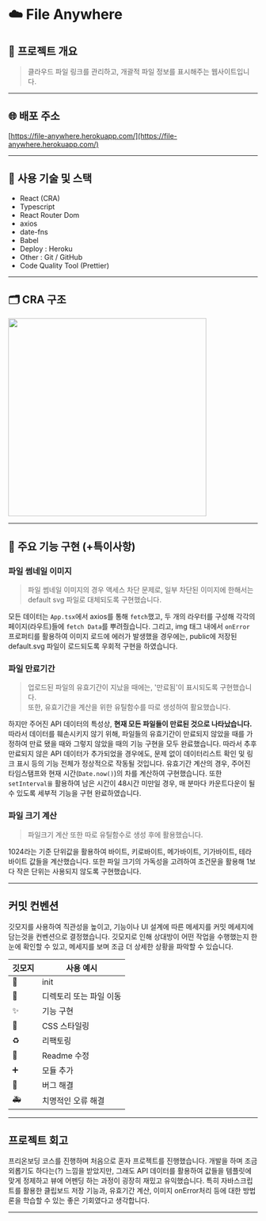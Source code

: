 # ☁️ File Anywhere

## 💎 프로젝트 개요

> 클라우드 파일 링크를 관리하고, 개괄적 파일 정보를 표시해주는 웹사이트입니다.

---

## 🌐 배포 주소

[https://file-anywhere.herokuapp.com/](https://file-anywhere.herokuapp.com/)

---

## 🧪 사용 기술 및 스택

- React (CRA)
- Typescript
- React Router Dom
- axios
- date-fns
- Babel
- Deploy : Heroku
- Other : Git / GitHub
- Code Quality Tool (Prettier)

---

## 🗂 CRA 구조

<img src='https://user-images.githubusercontent.com/67448481/155785838-4dd5c2e8-6f95-4641-bc94-4e221bd6abdd.png' width=400 />

---

## 🍓 주요 기능 구현 (+특이사항)

### 파일 썸네일 이미지

> 파일 썸네일 이미지의 경우 액세스 차단 문제로, 일부 차단된 이미지에 한해서는 default svg 파일로 대체되도록 구현했습니다.

모든 데이터는 `App.tsx`에서 axios를 통해 `fetch`했고, 두 개의 라우터를 구성해 각각의 페이지(라우트)들에 `fetch Data`를 뿌려줬습니다. 그리고, img 태그 내에서 `onError` 프로퍼티를 활용하여 이미지 로드에 에러가 발생했을 경우에는, public에 저장된 default.svg 파일이 로드되도록 우회적 구현을 하였습니다.

### 파일 만료기간

> 업로드된 파일의 유효기간이 지났을 때에는, '만료됨'이 표시되도록 구현했습니다.  
> 또한, 유효기간을 계산을 위한 유틸함수를 따로 생성하여 활요했습니다.

하지만 주어진 API 데이터의 특성상, **현재 모든 파일들이 만료된 것으로 나타났습니다.** 따라서 데이터를 훼손시키지 않기 위해, 파일들의 유효기간이 만료되지 않았을 때를 가정하여 만료 됐을 때와 그렇지 않았을 때의 기능 구현을 모두 완료했습니다. 따라서 추후 만료되지 않은 API 데이터가 추가되었을 경우에도, 문제 없이 데이터리스트 확인 및 링크 표시 등의 기능 전체가 정상적으로 작동될 것입니다.
유효기간 계산의 경우, 주어진 타임스탬프와 현재 시간(`Date.now()`)의 차를 계산하여 구현했습니다. 또한 `setInterval을` 활용하여 남은 시간이 48시간 미만일 경우, 매 분마다 카운트다운이 될 수 있도록 세부적 기능을 구현 완료하였습니다.

### 파일 크기 계산

> 파일크기 계산 또한 따로 유틸함수로 생성 후에 활용했습니다.

1024라는 기준 단위값을 활용하여 바이트, 키로바이트, 메가바이트, 기가바이트, 테라바이트 값들을 계산했습니다. 또한 파일 크기의 가독성을 고려하여 조건문을 활용해 1보다 작은 단위는 사용되지 않도록 구현했습니다.

---

## 커밋 컨벤션

깃모지를 사용하여 직관성을 높이고, 기능이나 UI 설계에 따른 메세지를 커밋 메세지에 담는것을 컨벤션으로 결정했습니다. 깃모지로 인해 상대방이 어떤 작업을 수행했는지 한 눈에 확인할 수 있고, 메세지를 보며 조금 더 상세한 상황을 파악할 수 있습니다.

| 깃모지 | 사용 예시               |
| ------ | ----------------------- |
| 🎉     | init                    |
| 🚚     | 디렉토리 또는 파일 이동 |
| ✨     | 기능 구현               |
| 💄     | CSS 스타일링            |
| ♻️     | 리팩토링                |
| 📝     | Readme 수정             |
| ➕     | 모듈 추가               |
| 🐛     | 버그 해결               |
| 🚑️    | 치명적인 오류 해결      |

---

## 프로젝트 회고

프리온보딩 코스를 진행하며 처음으로 혼자 프로젝트를 진행했습니다. 개발을 하며 조금 외롭기도 하다는(?) 느낌을 받았지만, 그래도 API 데이터를 활용하여 값들을 템플릿에 맞게 정제하고 뷰에 어펜딩 하는 과정이 굉장히 재밌고 유익했습니다. 특히 자바스크립트를 활용한 클립보드 저장 기능과, 유효기간 계산, 이미지 onError처리 등에 대한 방법론을 학습할 수 있는 좋은 기회였다고 생각합니다.

---
